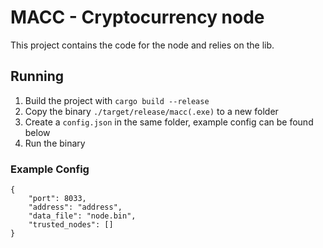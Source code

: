 # MACC - Cryptocurrency node

This project contains the code for the node and relies on the lib.

## Running

1. Build the project with `cargo build --release`
2. Copy the binary `./target/release/macc(.exe)` to a new folder
3. Create a `config.json` in the same folder, example config can be found below
4. Run the binary

### Example Config
```
{
    "port": 8033,
    "address": "address",
    "data_file": "node.bin",
    "trusted_nodes": []
}
```